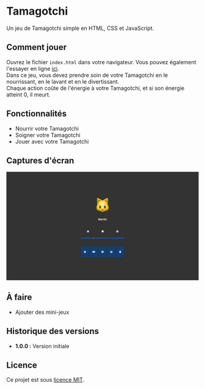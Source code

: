 # Tamagotchi

Un jeu de Tamagotchi simple en HTML, CSS et JavaScript.

## Comment jouer

Ouvrez le fichier `index.html` dans votre navigateur. Vous pouvez également l'essayer en ligne [ici](https://enioaiello.github.io/tamagotchi/).\
Dans ce jeu, vous devez prendre soin de votre Tamagotchi en le nourrissant, en le lavant et en le divertissant.\
Chaque action coûte de l'énergie à votre Tamagotchi, et si son énergie atteint 0, il meurt.

[//]: # (Vous pouvez également jouer à des mini-jeux pour gagner de l'argent et acheter des objets pour votre Tamagotchi.)

## Fonctionnalités

- Nourrir votre Tamagotchi
- Soigner votre Tamagotchi
- Jouer avec votre Tamagotchi

## Captures d'écran

![Capture d'écran 1](assets/img/screenshots/screenshot1.png)

## À faire

- Ajouter des mini-jeux

## Historique des versions

- **1.0.0 :** Version initiale

## Licence

Ce projet est sous [licence MIT](LICENSE).